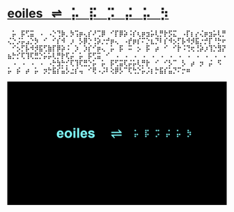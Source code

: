 # [eoiles &nbsp;&nbsp;⇌⠀⡥⠀⡯⠀⡩⠀⡬⠀⡥⠀⡳](https://eoiles.github.io/)

#### ⠀⡥⠀⡯⢋⣭⠀⠠⠀⠠⡑⢙⡷⡀⡳⢩⡶⢄⡎⠜⢉⡿⠀⠊⡏⡿⡵⠨⡎⢆⡶⣲⡥⢇⡛⡗⡫⣍⠀⠠⡏⡆⡔⢌⡶⣲⡥⢇⡛⢌⡑⡨⡥⣠⡑⡳⠀⠊⠀⠊⡎⠺⠀⡰⠀⡣⡿⡑⢘⡵⡐⡚⡶⢄⠀⠠⡞⡶⡎⠍⡑⣆⡙⠇⡎⠺⡢⡋⡧⠺⡺⣯⡐⡚⡏⠘⡓⠖⠀⠊⡢⡋⡧⠺⡺⣯⢋⣷⡏⡿⡵⠨⠀⡱⠀⡱⡎⠊⡶⢄⠀⡥⠀⡯⠀⠭⠀⡢⠀⡯⠀⡴⠀⠊⠀⠊⡗⠨⢙⢖⢘⡵⡰⢹⡑⣻⡝⣦⡓⡊⢏⢹⢏⣛⡑⡥⡥⢇⡛⡗⢏⡬⠀⡥⠀⡯⢋⣭⠀⠊⠀⠠⠀⠠⠀⠠⠀⠠⠀⠠⠀⠠⠀⠠⠀⠠⠀⠠⠀⠠⠀⠠⠀⠠⠀⠠⠀⠠⠀⠠⠀⠠⠀⠠⠀⠠⡓⣳⡓⡊⢏⢹⢏⣛⡑⡥⠀⡥⠀⡯⢋⣭⢏⡬⡥⢇⡛⡗⠀⠊⠀⠊⡣⠉⠀⡣⠀⡴⠀⡲⠀⡬⠀⠫⠀⡥⠀⡮⠀⡴⠀⡥⠀⡲⡓⣯⡎⣥⡣⣐⡎⢤⠀⠊⢟⠠⡨⠇⢕⡿⡣⠉⢏⢓⡑⡥⡨⡆⡓⣯⡎⣥⡙⠍⡒⠶

![](https://github.com/eoiles/eoiles.github.io/raw/master/mainpage.png)
